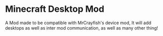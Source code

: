 # Minecraft Desktop Mod
A Mod made to be compatible with MrCrayfish's device mod,
It will add desktops as well as inter mod communication, as well
as many other thing!